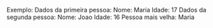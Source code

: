 Exemplo:
Dados da primeira pessoa:
Nome: Maria
Idade: 17
Dados da segunda pessoa:
Nome: Joao
Idade: 16
Pessoa mais velha: Maria
